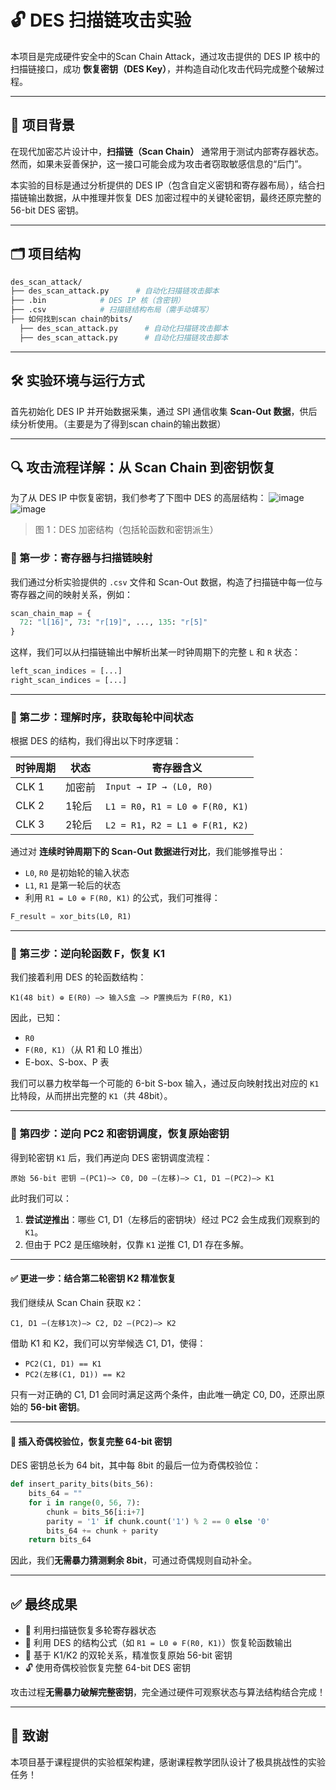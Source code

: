 
# 🔓 DES 扫描链攻击实验

本项目是完成硬件安全中的Scan Chain Attack，通过攻击提供的 DES IP 核中的扫描链接口，成功 **恢复密钥（DES Key）**，并构造自动化攻击代码完成整个破解过程。

---

## 🧠 项目背景

在现代加密芯片设计中，**扫描链（Scan Chain）** 通常用于测试内部寄存器状态。然而，如果未妥善保护，这一接口可能会成为攻击者窃取敏感信息的“后门”。

本实验的目标是通过分析提供的 DES IP（包含自定义密钥和寄存器布局），结合扫描链输出数据，从中推理并恢复 DES 加密过程中的关键轮密钥，最终还原完整的 56-bit DES 密钥。

---

## 🗂️ 项目结构

```bash
des_scan_attack/
├── des_scan_attack.py      # 自动化扫描链攻击脚本
├── .bin            # DES IP 核（含密钥）
├── .csv            # 扫描链结构布局（需手动填写）
├── 如何找到scan chain的bits/
  ├── des_scan_attack.py      # 自动化扫描链攻击脚本
  ├── des_scan_attack.py      # 自动化扫描链攻击脚本
```

---

## 🛠️ 实验环境与运行方式

首先初始化 DES IP 并开始数据采集，通过 SPI 通信收集 **Scan-Out 数据**，供后续分析使用。（主要是为了得到scan chain的输出数据）

---

## 🔍 攻击流程详解：从 Scan Chain 到密钥恢复

为了从 DES IP 中恢复密钥，我们参考了下图中 DES 的高层结构：
![image](https://github.com/user-attachments/assets/d5f1fe27-b1b7-44be-81c3-5a94dad7c862)
![image](https://github.com/user-attachments/assets/4dcfbe99-8a15-4091-a619-18062f0829cf)



> 图 1：DES 加密结构（包括轮函数和密钥派生）

### 🔸 第一步：寄存器与扫描链映射

我们通过分析实验提供的 `.csv` 文件和 Scan-Out 数据，构造了扫描链中每一位与寄存器之间的映射关系，例如：

```python
scan_chain_map = {
  72: "l[16]", 73: "r[19]", ..., 135: "r[5]"
}
```

这样，我们可以从扫描链输出中解析出某一时钟周期下的完整 `L` 和 `R` 状态：

```python
left_scan_indices = [...]
right_scan_indices = [...]
```

---

### 🔸 第二步：理解时序，获取每轮中间状态

根据 DES 的结构，我们得出以下时序逻辑：

| 时钟周期 | 状态     | 寄存器含义             |
|----------|----------|------------------------|
| CLK 1    | 加密前   | `Input → IP → (L0, R0)` |
| CLK 2    | 1轮后    | `L1 = R0`，`R1 = L0 ⊕ F(R0, K1)` |
| CLK 3    | 2轮后    | `L2 = R1`，`R2 = L1 ⊕ F(R1, K2)` |

通过对 **连续时钟周期下的 Scan-Out 数据进行对比**，我们能够推导出：

- `L0`, `R0` 是初始轮的输入状态
- `L1`, `R1` 是第一轮后的状态
- 利用 `R1 = L0 ⊕ F(R0, K1)` 的公式，我们可推得：

```python
F_result = xor_bits(L0, R1)
```

---

### 🔸 第三步：逆向轮函数 F，恢复 K1

我们接着利用 DES 的轮函数结构：

```
K1(48 bit) ⊕ E(R0) —> 输入S盒 —> P置换后为 F(R0, K1)
```

因此，已知：
- `R0`
- `F(R0, K1)`（从 R1 和 L0 推出）
- E-box、S-box、P 表

我们可以暴力枚举每一个可能的 6-bit S-box 输入，通过反向映射找出对应的 `K1` 比特段，从而拼出完整的 `K1`（共 48bit）。

---

### 🔸 第四步：逆向 PC2 和密钥调度，恢复原始密钥

得到轮密钥 `K1` 后，我们再逆向 DES 密钥调度流程：

```
原始 56-bit 密钥 —(PC1)—> C0, D0 —(左移)—> C1, D1 —(PC2)—> K1
```

此时我们可以：

1. **尝试逆推出**：哪些 C1, D1（左移后的密钥块）经过 PC2 会生成我们观察到的 `K1`。
2. 但由于 PC2 是压缩映射，仅靠 `K1` 逆推 C1, D1 存在多解。

---

#### ✅ 更进一步：结合第二轮密钥 K2 精准恢复

我们继续从 Scan Chain 获取 `K2`：

```
C1, D1 —(左移1次)—> C2, D2 —(PC2)—> K2
```

借助 K1 和 K2，我们可以穷举候选 C1, D1，使得：

- `PC2(C1, D1) == K1`
- `PC2(左移(C1, D1)) == K2`

只有一对正确的 C1, D1 会同时满足这两个条件，由此唯一确定 C0, D0，还原出原始的 **56-bit 密钥**。

---

#### 🧩 插入奇偶校验位，恢复完整 64-bit 密钥

DES 密钥总长为 64 bit，其中每 8bit 的最后一位为奇偶校验位：

```python
def insert_parity_bits(bits_56):
    bits_64 = ""
    for i in range(0, 56, 7):
        chunk = bits_56[i:i+7]
        parity = '1' if chunk.count('1') % 2 == 0 else '0'
        bits_64 += chunk + parity
    return bits_64
```

因此，我们**无需暴力猜测剩余 8bit**，可通过奇偶规则自动补全。

---

## ✅ 最终成果

- 🧠 利用扫描链恢复多轮寄存器状态
- 🔁 利用 DES 的结构公式（如 `R1 = L0 ⊕ F(R0, K1)`）恢复轮函数输出
- 🧩 基于 K1/K2 的双轮关系，精准恢复原始 56-bit 密钥
- 🔓 使用奇偶校验恢复完整 64-bit DES 密钥

攻击过程**无需暴力破解完整密钥**，完全通过硬件可观察状态与算法结构结合完成！

---

## 📎 致谢

本项目基于课程提供的实验框架构建，感谢课程教学团队设计了极具挑战性的实验任务！


